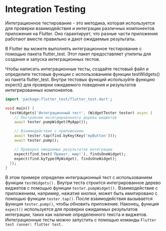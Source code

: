 # Integration Testing

Интеграционное тестирование - это методика, которая используется для проверки взаимодействия и интеграции различных компонентов приложения на Flutter. Оно гарантирует, что разные части приложения работают вместе правильно и дают ожидаемые результаты.

В Flutter вы можете выполнять интеграционное тестирование с помощью пакета flutter_test. Этот пакет предоставляет утилиты для создания и запуска интеграционных тестов.

Чтобы написать интеграционные тесты, создайте тестовый файл и определите тестовые функции с использованием функции testWidgets() из пакета flutter_test. Внутри тестовых функций используйте функцию expect() для проверки ожидаемого поведения и результатов интегрированных компонентов.
```dart
import 'package:flutter_test/flutter_test.dart';

void main() {
  testWidgets('Интеграционный тест', (WidgetTester tester) async {
    // Построение интегрированного дерева виджетов
    await tester.pumpWidget(MyApp());

    // Взаимодействие с приложением
    await tester.tap(find.byKey(Key('myButton')));
    await tester.pump();

    // Проверка ожидаемых результатов интеграции
    expect(find.text('Привет, мир!'), findsOneWidget);
    expect(find.byType(MyWidget), findsOneWidget);
  });
}
```
В этом примере определен интеграционный тест с использованием функции `testWidgets().` Внутри теста строится интегрированное дерево виджетов с помощью функции `tester.pumpWidget().` Взаимодействие с приложением, например, нажатие кнопки, может быть имитировано с помощью функции `tester.tap()`. После взаимодействия вызывается функция `tester.pump()`, чтобы обновить приложение. Наконец, функция `expect()` используется для проверки ожидаемых результатов интеграции, таких как наличие определенного текста и виджетов.
Интеграционные тесты можно запустить с помощью команды `Flutter test runner: flutter test.`
